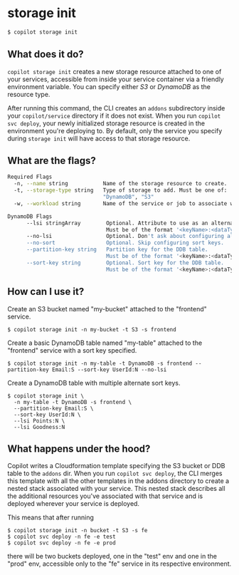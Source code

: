 # storage init
```bash
$ copilot storage init
```
## What does it do?
`copilot storage init` creates a new storage resource attached to one of your services, accessible from inside your service container via a friendly environment variable. You can specify either *S3* or *DynamoDB* as the resource type.

After running this command, the CLI creates an `addons` subdirectory inside your `copilot/service` directory if it does not exist. When you run `copilot svc deploy`, your newly initialized storage resource is created in the environment you're deploying to. By default, only the service you specify during `storage init` will have access to that storage resource.

## What are the flags?
```bash
Required Flags
  -n, --name string           Name of the storage resource to create.
  -t, --storage-type string   Type of storage to add. Must be one of:
                              "DynamoDB", "S3"
  -w, --workload string       Name of the service or job to associate with storage.

DynamoDB Flags
      --lsi stringArray        Optional. Attribute to use as an alternate sort key. May be specified up to 5 times.
                               Must be of the format '<keyName>:<dataType>'.
      --no-lsi                 Optional. Don't ask about configuring alternate sort keys.
      --no-sort                Optional. Skip configuring sort keys.
      --partition-key string   Partition key for the DDB table.
                               Must be of the format '<keyName>:<dataType>'.
      --sort-key string        Optional. Sort key for the DDB table.
                               Must be of the format '<keyName>:<dataType>'.
```

## How can I use it? 
Create an S3 bucket named "my-bucket" attached to the "frontend" service.

```
$ copilot storage init -n my-bucket -t S3 -s frontend
```
Create a basic DynamoDB table named "my-table" attached to the "frontend" service with a sort key specified.

```
$ copilot storage init -n my-table -t DynamoDB -s frontend --partition-key Email:S --sort-key UserId:N --no-lsi
```

Create a DynamoDB table with multiple alternate sort keys.

```
$ copilot storage init \
  -n my-table -t DynamoDB -s frontend \
  --partition-key Email:S \
  --sort-key UserId:N \
  --lsi Points:N \
  --lsi Goodness:N
```


## What happens under the hood?
Copilot writes a Cloudformation template specifying the S3 bucket or DDB table to the `addons` dir. When you run `copilot svc deploy`, the CLI merges this template with all the other templates in the addons directory to create a nested stack associated with your service. This nested stack describes all the additional resources you've associated with that service and is deployed wherever your service is deployed. 

This means that after running
```
$ copilot storage init -n bucket -t S3 -s fe
$ copilot svc deploy -n fe -e test
$ copilot svc deploy -n fe -e prod
```
there will be two buckets deployed, one in the "test" env and one in the "prod" env, accessible only to the "fe" service in its respective environment. 